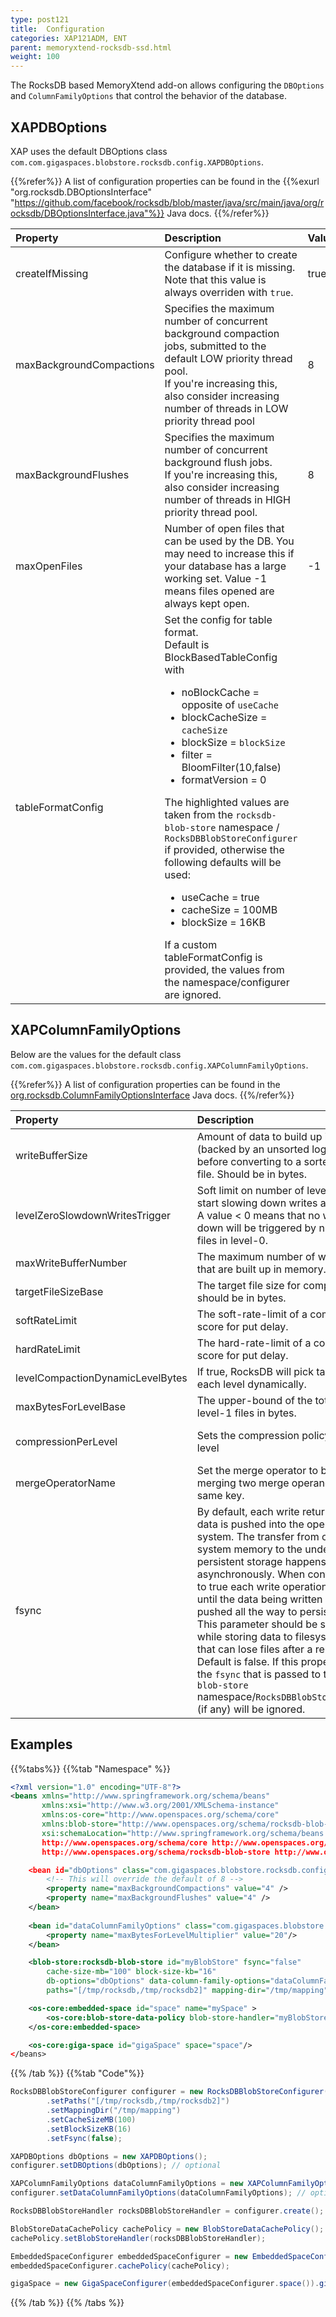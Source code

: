 ```yaml
---
type: post121
title:  Configuration
categories: XAP121ADM, ENT
parent: memoryxtend-rocksdb-ssd.html 
weight: 100
---
```


The RocksDB based MemoryXtend add-on allows configuring the `DBOptions` and `ColumnFamilyOptions` that control the behavior of the database.

## XAPDBOptions
XAP uses the default DBOptions class `com.com.gigaspaces.blobstore.rocksdb.config.XAPDBOptions`.

{{%refer%}}
A list of configuration properties can be found in  the {{%exurl "org.rocksdb.DBOptionsInterface" "https://github.com/facebook/rocksdb/blob/master/java/src/main/java/org/rocksdb/DBOptionsInterface.java"%}} Java docs.
{{%/refer%}}


| Property               | Description                                               | Value |
|:-----------------------|:----------------------------------------------------------|:--------|
| createIfMissing | Configure whether to create the database if it is missing. Note that this value is always overriden with `true`. | true |
| maxBackgroundCompactions | Specifies the maximum number of concurrent background compaction jobs, submitted to the default LOW priority thread pool. <br /> If you're increasing this, also consider increasing number of threads in LOW priority thread pool | 8 |
| maxBackgroundFlushes | Specifies the maximum number of concurrent background flush jobs. <br />If you're increasing this, also consider increasing number of threads in HIGH priority thread pool. | 8 |
| maxOpenFiles | Number of open files that can be used by the DB.  You may need to increase this if your database has a large working set. Value -1 means files opened are always kept open. | -1 |
| tableFormatConfig | Set the config for table format. <br/> Default is BlockBasedTableConfig with <ul><li>noBlockCache = opposite of `useCache`</li><li>blockCacheSize = `cacheSize`</li><li>blockSize = `blockSize`</li><li> filter = BloomFilter(10,false)</li><li>formatVersion = 0</li></ul>The highlighted values are taken from the `rocksdb-blob-store` namespace / `RocksDBBlobStoreConfigurer` if provided, otherwise the following defaults will be used: <ul><li>useCache = true</li><li>cacheSize = 100MB</li><li>blockSize = 16KB</li></ul>If a custom tableFormatConfig is provided, the values from the namespace/configurer are ignored. |  |

## XAPColumnFamilyOptions
Below are the values for the default class `com.com.gigaspaces.blobstore.rocksdb.config.XAPColumnFamilyOptions`.

{{%refer%}}
A list of configuration properties can be found in  the [org.rocksdb.ColumnFamilyOptionsInterface](https://github.com/facebook/rocksdb/blob/master/java/src/main/java/org/rocksdb/ColumnFamilyOptionsInterface.java) Java docs.
{{%/refer%}}

| Property               | Description                                               | Value |
|:-----------------------|:----------------------------------------------------------|:--------|
| writeBufferSize | Amount of data to build up in memory (backed by an unsorted log on disk) <br/>before converting to a sorted on-disk file. Should be in bytes. | 64 MB |
| levelZeroSlowdownWritesTrigger | Soft limit on number of level-0 files. We start slowing down writes at this point. <br />A value < 0 means that no writing slow down will be triggered by number of files in level-0. | 8 |
| maxWriteBufferNumber | The maximum number of write buffers that are built up in memory. | 4 |
| targetFileSizeBase | The target file size for compaction, should be in bytes. | 64 MB |
| softRateLimit | The soft-rate-limit of a compaction score for put delay. | 0 | 
| hardRateLimit | The hard-rate-limit of a compaction score for put delay. | 0 |
| levelCompactionDynamicLevelBytes | If true, RocksDB will pick target size of each level dynamically. | false |
| maxBytesForLevelBase | The upper-bound of the total size of level-1 files in bytes. | 512 MB |
| compressionPerLevel | Sets the compression policy for each level | [NO_COMPRESSION, <br /> NO_COMPRESSION, <br/>SNAPPY_COMPRESSION]  |
| mergeOperatorName | Set the merge operator to be used for merging two merge operands of the same key. | put |
| fsync | By default, each write returns after the data is pushed into the operating system. The transfer from operating system memory to the underlying persistent storage happens asynchronously. When configuring sync to true each write operation not return until the data being written has been pushed all the way to persistent storage. <br/> This parameter should be set to true while storing data to filesystem like ext3 that can lose files after a reboot. <br />Default is false. If this property is set, the `fsync` that is passed to the `rocksdb-blob-store` namespace/`RocksDBBlobStoreConfigurer` (if any) will be ignored. |  false |

## Examples


{{%tabs%}}
{{%tab "Namespace" %}}
```xml
<?xml version="1.0" encoding="UTF-8"?>
<beans xmlns="http://www.springframework.org/schema/beans"
       xmlns:xsi="http://www.w3.org/2001/XMLSchema-instance"
       xmlns:os-core="http://www.openspaces.org/schema/core"
       xmlns:blob-store="http://www.openspaces.org/schema/rocksdb-blob-store"
       xsi:schemaLocation="http://www.springframework.org/schema/beans http://www.springframework.org/schema/beans/spring-beans-{{%version "spring"%}}.xsd
       http://www.openspaces.org/schema/core http://www.openspaces.org/schema/{{%currentversion%}}/core/openspaces-core.xsd
       http://www.openspaces.org/schema/rocksdb-blob-store http://www.openspaces.org/schema/{{%currentversion%}}/rocksdb-blob-store/openspaces-rocksdb-blobstore.xsd">

 	<bean id="dbOptions" class="com.gigaspaces.blobstore.rocksdb.config.XAPDBOptions">
        <!-- This will override the default of 8 -->
        <property name="maxBackgroundCompactions" value="4" />
        <property name="maxBackgroundFlushes" value="4" />
    </bean>
    
    <bean id="dataColumnFamilyOptions" class="com.gigaspaces.blobstore.rocksdb.config.XAPColumnFamilyOptions">
        <property name="maxBytesForLevelMultiplier" value="20"/>
    </bean>

    <blob-store:rocksdb-blob-store id="myBlobStore" fsync="false"
        cache-size-mb="100" block-size-kb="16"
        db-options="dbOptions" data-column-family-options="dataColumnFamilyOptions"
        paths="[/tmp/rocksdb,/tmp/rocksdb2]" mapping-dir="/tmp/mapping"/>

    <os-core:embedded-space id="space" name="mySpace" >
        <os-core:blob-store-data-policy blob-store-handler="myBlobStore"/>
    </os-core:embedded-space>

    <os-core:giga-space id="gigaSpace" space="space"/>
</beans>
```
{{% /tab %}}
{{%tab "Code"%}}
```java
RocksDBBlobStoreConfigurer configurer = new RocksDBBlobStoreConfigurer()
        .setPaths("[/tmp/rocksdb,/tmp/rocksdb2]")
        .setMappingDir("/tmp/mapping")
        .setCacheSizeMB(100)
        .setBlockSizeKB(16)
        .setFsync(false);

XAPDBOptions dbOptions = new XAPDBOptions();
configurer.setDBOptions(dbOptions); // optional

XAPColumnFamilyOptions dataColumnFamilyOptions = new XAPColumnFamilyOptions();
configurer.setDataColumnFamilyOptions(dataColumnFamilyOptions); // optional

RocksDBBlobStoreHandler rocksDBBlobStoreHandler = configurer.create();

BlobStoreDataCachePolicy cachePolicy = new BlobStoreDataCachePolicy();
cachePolicy.setBlobStoreHandler(rocksDBBlobStoreHandler);

EmbeddedSpaceConfigurer embeddedSpaceConfigurer = new EmbeddedSpaceConfigurer("mySpace");
embeddedSpaceConfigurer.cachePolicy(cachePolicy);

gigaSpace = new GigaSpaceConfigurer(embeddedSpaceConfigurer.space()).gigaSpace();
```
{{% /tab %}}
{{% /tabs %}}
